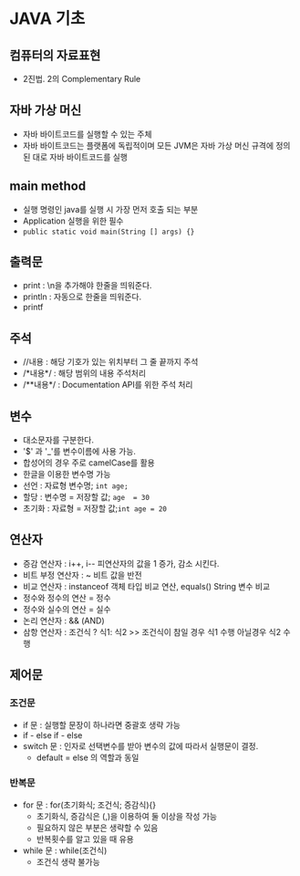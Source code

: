 # JAVA 기초

## 컴퓨터의 자료표현
- 2진법. 2의 Complementary Rule

## 자바 가상 머신
- 자바 바이트코드를 실행할 수 있는 주체
- 자바 바이트코드는 플랫폼에 독립적이며 모든 JVM은 자바 가상 머신 규격에 정의된 대로 자바 바이트코드를 실행

## main method
- 실행 명령인 java를 실행 시 가장 먼저 호출 되는 부분
- Application 실행을 위한 필수
- `public static void main(String [] args) {}`

## 출력문
- print : \n을 추가해야 한줄을 띄워준다.
- println : 자동으로 한줄을 띄워준다.
- printf

## 주석
- //내용 : 해당 기호가 있는 위치부터 그 줄 끝까지 주석
- /\*내용*/ : 해당 범위의 내용 주석처리
- /\*\*내용\*/ : Documentation API를 위한 주석 처리

## 변수
- 대소문자를 구분한다.
- \'$\' 과 \'_\'를 변수이름에 사용 가능.
- 합성어의 경우 주로 camelCase를 활용
- 한글을 이용한 변수명 가능
- 선언 : 자료형 변수명; `int age;`
- 할당 : 변수명 = 저장할 값; `age  = 30`
- 초기화 : 자료형 = 저장할 값;`int age = 20`

## 연산자
- 증감 연산자 : i++, i-- 피연산자의 값을 1 증가, 감소 시킨다.
- 비트 부정 연산자 : ~ 비트 값을 반전
- 비교 연산자 : instanceof 객체 타입 비교 연산, equals() String 변수 비교
- 정수와 정수의 연산 = 정수
- 정수와 실수의 연산 = 실수
- 논리 연산자 : && (AND)
- 삼항 연산자 : 조건식 ? 식1: 식2 >> 조건식이 참일 경우 식1 수행 아닐경우 식2 수행

## 제어문
### 조건문
- if 문 : 실행할 문장이 하나라면 중괄호 생략 가능
- if - else if - else
- switch 문 : 인자로 선택변수를 받아 변수의 값에 따라서 실행문이 결정.
  - default = else 의 역할과 동일

### 반복문
- for 문 : for(초기화식; 조건식; 증감식){}
  - 초기화식, 증감식은 (,)을 이용하여 둘 이상을 작성 가능
  - 필요하지 않은 부분은 생략할 수 있음
  - 반복횟수를 알고 있을 때 유용
- while 문 : while(조건식)
  - 조건식 생략 불가능
